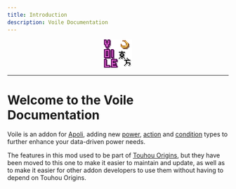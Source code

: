```yaml
---
title: Introduction
description: Voile Documentation
---
```


<p align="center">
<img src="https://raw.githubusercontent.com/Maxmani/voile/HEAD/src/main/resources/assets/voile/icon.png" width="64"/>
</p>

---

# Welcome to the Voile Documentation

Voile is an addon for [Apoli](https://github.com/apace100/apoli), adding new [power](https://origins.readthedocs.io/en/latest/types/power_types/), [action](https://origins.readthedocs.io/en/latest/types/entity_action_types/) and [condition](https://origins.readthedocs.io/en/latest/types/entity_condition_types/) types to further enhance your data-driven power needs.

The features in this mod used to be part of [Touhou Origins](https://modrinth.com/mod/touhou-origins), but they have been moved to this one to make it easier to maintain and update, as well as to make it easier for other addon developers to use them without having to depend on Touhou Origins.